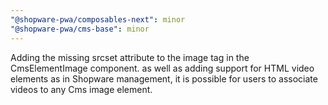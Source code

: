 ```yaml
---
"@shopware-pwa/composables-next": minor
"@shopware-pwa/cms-base": minor
---
```


Adding the missing srcset attribute to the image tag in the CmsElementImage component. as well as adding support for HTML video elements as in Shopware management, it is possible for users to associate videos to any Cms image element.
